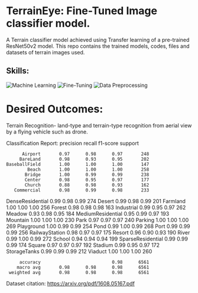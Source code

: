 # TerrainEye: Fine-Tuned Image classifier model. 

A Terrain classifier model achieved using Transfer learning of a pre-trained ResNet50v2 model.
This repo contains the trained models, codes, files and datasets of terrain images used.

## Skills:
<img src="https://img.shields.io/badge/Machine Learning-3776AB?style=flat-square&logo=ML&logoColor=white" alt="Machine Learning"> <img src="https://img.shields.io/badge/FineTuning-3776AB?style=flat-square&logo=finetuning&logoColor=white" alt="Fine-Tuning">  <img src="https://img.shields.io/badge/Data Preprocessing-3776AB?style=flat-square&logo=Data&logoColor=white" alt="Data Preprocessing">
# Desired Outcomes:

Terrain Recognition-  land-type and terrain-type recognition from aerial view by a flying vehicle such as drone.



Classification Report:
                   precision    recall  f1-score   support

          Airport       0.97      0.98      0.97       248
         BareLand       0.98      0.93      0.95       202
    BaseballField       1.00      1.00      1.00       147
            Beach       1.00      1.00      1.00       258
           Bridge       1.00      0.99      0.99       238
           Center       0.98      0.95      0.97       177
           Church       0.88      0.98      0.93       162
       Commercial       0.98      0.99      0.98       233
 DenseResidential       0.99      0.98      0.99       274
           Desert       0.99      0.98      0.99       201
         Farmland       1.00      1.00      1.00       256
           Forest       0.98      0.98      0.98       163
       Industrial       0.99      0.95      0.97       262
           Meadow       0.93      0.98      0.95       184
MediumResidential       0.95      0.99      0.97       193
         Mountain       1.00      1.00      1.00       230
             Park       0.97      0.97      0.97       240
          Parking       1.00      1.00      1.00       269
       Playground       1.00      0.99      0.99       254
             Pond       0.99      1.00      0.99       268
             Port       0.99      0.99      0.99       256
   RailwayStation       0.98      0.97      0.97       175
           Resort       0.96      0.90      0.93       190
            River       0.99      1.00      0.99       272
           School       0.94      0.94      0.94       199
SparseResidential       0.99      0.99      0.99       174
           Square       0.97      0.97      0.97       192
          Stadium       0.99      0.95      0.97       172
     StorageTanks       0.99      0.99      0.99       212
          Viaduct       1.00      1.00      1.00       260

         accuracy                           0.98      6561
        macro avg       0.98      0.98      0.98      6561
     weighted avg       0.98      0.98      0.98      6561




Dataset citation: https://arxiv.org/pdf/1608.05167.pdf